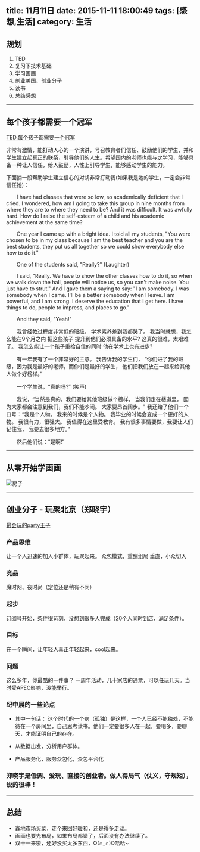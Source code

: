 title: 11月11日
date: 2015-11-11 18:00:49
tags: [感想,生活]
category: 生活
---

## 规划
1. TED
2. 复习下技术基础
3. 学习画画
4. 创业美国、创业分子
5. 读书
6. 总结感想

-------------------


<!--more-->


## 每个孩子都需要一个冠军
[TED.每个孩子都需要一个冠军](https://www.ted.com/talks/rita_pierson_every_kid_needs_a_champion?language=zh-cn)

非常有激情，能打动人心的一个演讲，号召教育者们信任、鼓励他们的学生，并和学生建立起真正的联系，引导他们的人生。希望国内的老师也能与之学习，能够具备一种让人信任，给人鼓励，人性上引导学生，能够感动学生的能力。

下面摘一段帮助学生建立信心的对胡非常打动我(如果我是她的学生，一定会非常信任她)：


&emsp;&emsp;I have had classes that were so low, so academically deficient that I cried. I wondered, how am I going to take this group in nine months from where they are to where they need to be? And it was difficult. It was awfully hard. How do I raise the self-esteem of a child and his academic achievement at the same time?

&emsp;&emsp;One year I came up with a bright idea. I told all my students, "You were chosen to be in my class because I am the best teacher and you are the best students, they put us all together so we could show everybody else how to do it."

&emsp;&emsp;One of the students said, "Really?" (Laughter)

&emsp;&emsp;I said, "Really. We have to show the other classes how to do it, so when we walk down the hall, people will notice us, so 
you can't make noise. You just have to strut." And I gave them a saying to say: "I am somebody. I was somebody when I came. I'll be a better somebody when I leave. I am powerful, and I am strong. I deserve the education that I get here. I have things to do, people to impress, and places to go."

&emsp;&emsp;And they said, "Yeah!"

&emsp;&emsp;我曾经教过程度非常低的班级， 学术素养差到我都哭了。 我当时就想，我怎么能在9个月之内 把这些孩子 提升到他们必须具备的水平? 这真的很难，太艰难了。 我怎么能让一个孩子重拾自信的同时 他在学术上也有进步?

&emsp;&emsp;有一年我有了一个非常好的主意。 我告诉我的学生们， “你们进了我的班级，因为我是最好的老师，而你们是最好的学生， 
他们把我们放在一起来给其他人做个好榜样。”

&emsp;&emsp;一个学生说，“真的吗?” (笑声)

&emsp;&emsp;我说，“当然是真的。我们要给其他班级做个榜样， 当我们走在楼道里， 因为大家都会注意到我们，我们不能吵闹。 大家要昂首阔步。" 我还给了他们一个口号：“我是个人物。 我来的时候是个人物。 我毕业的时候会变成一个更好的人物。 我很有力，很强大。 我值得在这里受教育。 我有很多事情要做，我要让人们记住我， 我要去很多地方。”

&emsp;&emsp;然后他们说：“是啊!”

-------------------------
## 从零开始学画画
![房子](http://7xnz74.com1.z0.glb.clouddn.com/557057314.jpg?imageView2/2/w/800)

-------------------------

## 创业分子 - 玩聚北京（郑晓宇）
[最会玩的party王子](http://v.youku.com/v_show/id_XMTMxMjE5MDE4OA==.html?from=y1.2-2.4.11)

### 产品思维
让一个人迅速的加入小群体，玩聚起来。
众包模式，重酬组局
垂直，小众切入

### 竞品
魔时网、夜时尚（定位还是稍有不同）

### 起步
订阅号开始，条件很苛刻，没想到很多人完成（20个人同时到店，满足条件）。

### 目标
在一个瞬间，让年轻人真正年轻起来，cool起来。

### 问题
这么多年，你最酷的一件事？
一周年活动，几十家店的通票，可以任玩几天。当时受APEC影响，没能举行。


### 纪中展的一些论点
- 其中一句话：
这个时代的一个病（孤独）是这样，一个人已经不能独处，不能待在一个房间里，自己思考读书。他们一定要很多人在一起，要喝多，要聊天，才能证明自己的存在。

- 从数据出发，分析用户群体。

- 产品服务化，服务众包化，众包平台化

### 郑晓宇是低调、爱玩、直接的创业者。做人得局气（仗义，守规矩），说的很棒！

--------------------------
## 总结
- 鑫地市场买菜，走个来回好暖和，还是得多走动。
- 画画也要先布局，如果布局都错了，后面没有办法继续了。
- 双十一来啦，还好没买太多东西，O(∩_∩)O哈哈~








